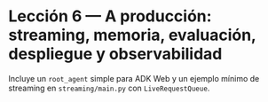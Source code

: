 # Lección 6 — A producción: streaming, memoria, evaluación, despliegue y observabilidad

Incluye un `root_agent` simple para ADK Web y un ejemplo mínimo de streaming en `streaming/main.py` con `LiveRequestQueue`.

